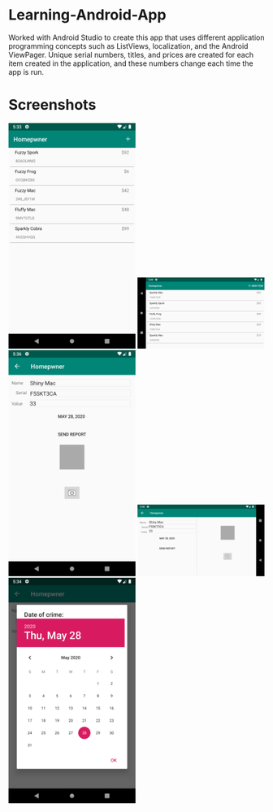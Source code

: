 # Learning-Android-App
Worked with Android Studio to create this app that uses different application programming concepts such as ListViews, localization, and the Android ViewPager. Unique serial numbers, titles, and prices are created for each item created in the application, and these numbers change each time the app is run.

# Screenshots
<img src="images/ss1.png" width="250">            <img src="images/ss2.png" width="250">            <img src="images/ss3.png" width="250">
<img src="images/ss4.png" width="250">            <img src="images/ss5.png" width="250">           
